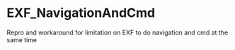 # EXF_NavigationAndCmd
Repro and workaround for limitation on EXF to do navigation and cmd at the same time
